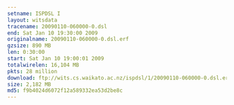 ```yaml
---
setname: ISPDSL I
layout: witsdata
tracename: 20090110-060000-0.dsl
end: Sat Jan 10 19:30:00 2009
originalname: 20090110-060000-0.dsl.erf
gzsize: 890 MB
len: 0:30:00
start: Sat Jan 10 19:00:01 2009
totalwirelen: 16,104 MB
pkts: 28 million
download: ftp://wits.cs.waikato.ac.nz/ispdsl/1/20090110-060000-0.dsl.erf.gz
size: 2,182 MB
md5: f9b4024d6072f12a589332ea53d2be8c
---
```

